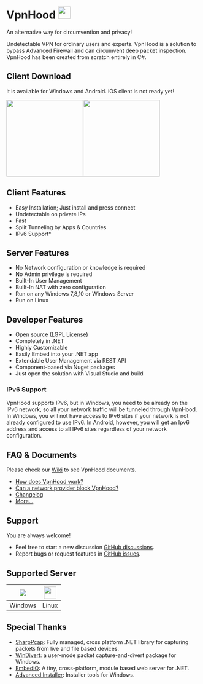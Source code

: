 
# VpnHood <img src="https://github.com/vpnhood/VpnHood/wiki/images/logo-vpnhood.png" width="32">
An alternative way for circumvention and privacy!

Undetectable VPN for ordinary users and experts. VpnHood is a solution to bypass Advanced Firewall and can circumvent deep packet inspection. VpnHood has been created from scratch entirely in C#.

## Client Download
It is available for Windows and Android. iOS client is not ready yet!

<a href="https://play.google.com/store/apps/details?id=com.vpnhood.client.android"><img src="https://github.com/vpnhood/VpnHood/wiki/images/download-google-play.png" width="200"></a><a href="https://github.com/vpnhood/VpnHood/releases/latest/download/VpnHoodClient-Win.exe"><img src="https://github.com/vpnhood/VpnHood/wiki/images/download-win.png" width="200"></a>

## Client Features
* Easy Installation; Just install and press connect
* Undetectable on private IPs
* Fast
* Split Tunneling by Apps & Countries
* IPv6 Support*

## Server Features
* No Network configuration or knowledge is required
* No Admin privilege is required
* Built-In User Management 
* Built-In NAT with zero configuration
* Run on any Windows 7,8,10 or Windows Server
* Run on Linux

## Developer Features
* Open source (LGPL License)
* Completely in .NET
* Highly Customizable
* Easily Embed into your .NET app
* Extendable User Management via REST API
* Component-based via Nuget packages
* Just open the solution with Visual Studio and build

### IPv6 Support
VpnHood supports IPv6, but in Windows, you need to be already on the IPv6 network, so all your network traffic will be tunneled through VpnHood.
In Windows, you will not have access to IPv6 sites if your network is not already configured to use IPv6.
In Android, however, you will get an Ipv6 address and access to all IPv6 sites regardless of your network configuration.

## FAQ & Documents
Please check our [Wiki](https://github.com/vpnhood/VpnHood/wiki) to see VpnHood documents.

* [How does VpnHood work?](https://github.com/vpnhood/VpnHood/wiki/How-does-VpnHood-work)
* [Can a network provider block VpnHood?](https://github.com/vpnhood/VpnHood/wiki/Can-a-network-provider-block-VpnHood)
* [Changelog](CHANGELOG.md)
* [More...](https://github.com/vpnhood/VpnHood/wiki)

## Support
You are always welcome!
* Feel free to start a new discussion [GitHub discussions](https://github.com/vpnhood/VpnHood/discussions).
* Report bugs or request features in [GitHub issues](https://github.com/vpnhood/VpnHood/issues).

## Supported Server
<a href="#"><img src="https://github.com/vpnhood/VpnHood/wiki/images/logo-win.png"></a>|<a href="#"><img src="https://github.com/vpnhood/VpnHood/wiki/images/logo-linux.png" width="32" height="32"></a>
 -- | --
Windows|Linux

## Special Thanks
* [SharpPcap](https://github.com/chmorgan/sharppcap): Fully managed, cross platform .NET library for capturing packets from live and file based devices.
* [WinDivert](https://reqrypt.org/windivert.html): a user-mode packet capture-and-divert package for Windows.
* [EmbedIO](https://github.com/unosquare/embedio): A tiny, cross-platform, module based web server for .NET.
* [Advanced Installer](https://www.advancedinstaller.com): Installer tools for Windows.


